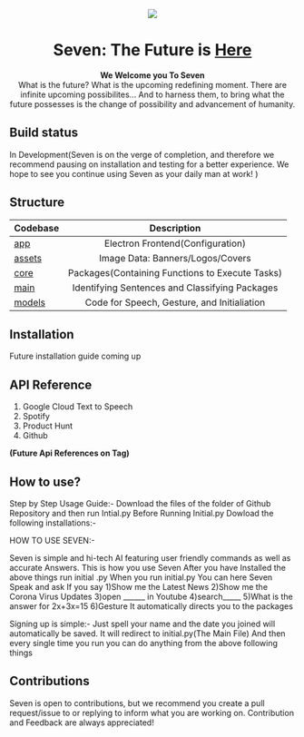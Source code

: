<p align="center">
  <img src="https://github.com/SupTechRM/Seven/blob/main/assets/img/banners/Alternative%20Banner.png">
</p>

 <h1 align="center">
  <a >
    Seven: The Future is <u>Here</u>
    </a>
</h1>
<p align="center">
  <strong>We Welcome you To Seven</strong>

</img>
  <br>
  What is the future? What is the upcoming redefining moment. There are infinite upcoming possibilites... And to harness them, to bring what the future possesses is the change of possibility and advancement of humanity. 
</p>

## Build status

In Development(Seven is on the verge of completion, and therefore we recommend pausing on installation and testing for a better experience. We hope to see you continue using Seven as your daily man at work! ) 

## Structure

| Codebase              |      Description          |
| :-------------------- | :-----------------------: |
| [app](app)        |     Electron Frontend(Configuration)    |
| [assets](assets)  |     Image Data: Banners/Logos/Covers        |
| [core](core)      |    Packages(Containing Functions to Execute Tasks)    |
| [main](main)    |   Identifying Sentences and Classifying Packages     |
| [models](models)        |   Code for Speech, Gesture, and Initialiation      |


## Installation

Future installation guide coming up

## API Reference

1. Google Cloud Text to Speech
2. Spotify
3. Product Hunt
4. Github

**(Future Api References on Tag)**

## How to use?

Step by Step Usage Guide:-
Download the files of the folder of Github Repository and then run Intial.py
Before Running Initial.py
Dowload the following installations:-




HOW TO USE SEVEN:-

Seven is simple and hi-tech AI featuring user friendly commands as well as accurate Answers.
This is how you use Seven
After you have Installed the above things run initial .py
When you run initial.py
You can here Seven Speak and ask 
If you say 
1)Show me the Latest News
2)Show me the Corona Virus Updates
3)open ______ in Youtube
4)search_____
5)What is the answer for  2x+3x=15
6)Gesture
It automatically directs you to the packages

Signing up is simple:-
Just spell your name and the date you joined will automatically be saved.
It will redirect to initial.py(The Main File)
And then every single time you run you can do anything from the above following things




## Contributions

Seven is open to contributions, but we recommend you create a pull request/issue to or replying to inform what you are working on. Contribution and Feedback are always appreciated!


